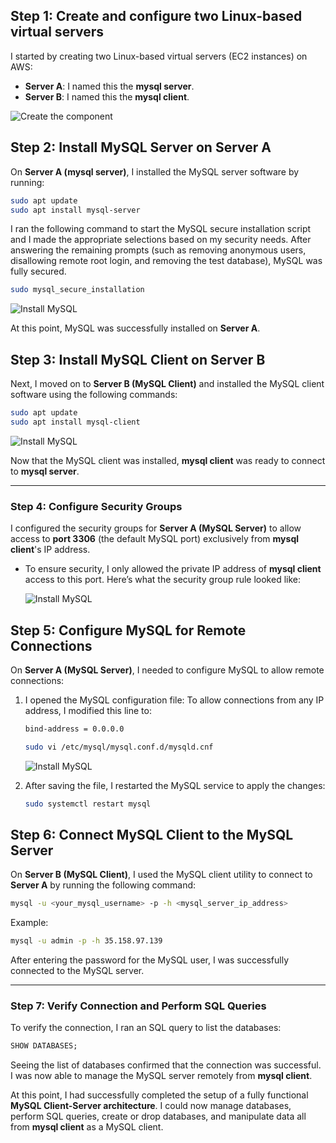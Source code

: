 
## **Step 1: Create and configure two Linux-based virtual servers**

I started by creating two Linux-based virtual servers (EC2 instances) on AWS:
- **Server A**: I named this the **mysql server**.
- **Server B**: I named this the **mysql client**.

![Create the component](./self_study/images/create_instance.png)


## **Step 2: Install MySQL Server on Server A**

On **Server A (mysql server)**, I installed the MySQL server software by running:
  ```bash
  sudo apt update
  sudo apt install mysql-server
  ```
  I ran the following command to start the MySQL secure installation script and I made the appropriate selections based on my security needs. After answering the remaining prompts (such as removing anonymous users, disallowing remote root login, and removing the test database), MySQL was fully secured.
   ```bash
   sudo mysql_secure_installation
   ```
  ![Install MySQL](./self_study/images/secure_db.png)
 

  At this point, MySQL was successfully installed on **Server A**. 

## **Step 3: Install MySQL Client on Server B**

 Next, I moved on to **Server B (MySQL Client)** and installed the MySQL client software using the following commands:
  ```bash
  sudo apt update
  sudo apt install mysql-client
  ```
  ![Install MySQL](./self_study/images/mysql_client.png)

Now that the MySQL client was installed, **mysql client** was ready to connect to **mysql server**.

---

### **Step 4: Configure Security Groups**

I configured the security groups for **Server A (MySQL Server)** to allow access to **port 3306** (the default MySQL port) exclusively from **mysql client**'s IP address.

- To ensure security, I only allowed the private IP address of **mysql client** access to this port. Here’s what the security group rule looked like:

  ![Install MySQL](./self_study/images/add_security.png)
  

## **Step 5: Configure MySQL for Remote Connections**

On **Server A (MySQL Server)**, I needed to configure MySQL to allow remote connections:

1. I opened the MySQL configuration file:
   To allow connections from any IP address, I modified this line to:
   ```bash
   bind-address = 0.0.0.0
   ```
   ```bash
   sudo vi /etc/mysql/mysql.conf.d/mysqld.cnf
   ```
   ![Install MySQL](./self_study/images/bind_address.png)

2. After saving the file, I restarted the MySQL service to apply the changes:
   ```bash
   sudo systemctl restart mysql
   ```

## **Step 6: Connect MySQL Client to the MySQL Server**

On **Server B (MySQL Client)**, I used the MySQL client utility to connect to **Server A** by running the following command:
   ```bash
   mysql -u <your_mysql_username> -p -h <mysql_server_ip_address>
   ```
   Example:
   ```bash
   mysql -u admin -p -h 35.158.97.139
   ```

After entering the password for the MySQL user, I was successfully connected to the MySQL server.

---

### **Step 7: Verify Connection and Perform SQL Queries**

To verify the connection, I ran an SQL query to list the databases:
  ```sql
  SHOW DATABASES;
  ```

Seeing the list of databases confirmed that the connection was successful. I was now able to manage the MySQL server remotely from **mysql client**.

At this point, I had successfully completed the setup of a fully functional **MySQL Client-Server architecture**. I could now manage databases, perform SQL queries, create or drop databases, and manipulate data all from **mysql client** as a MySQL client.
